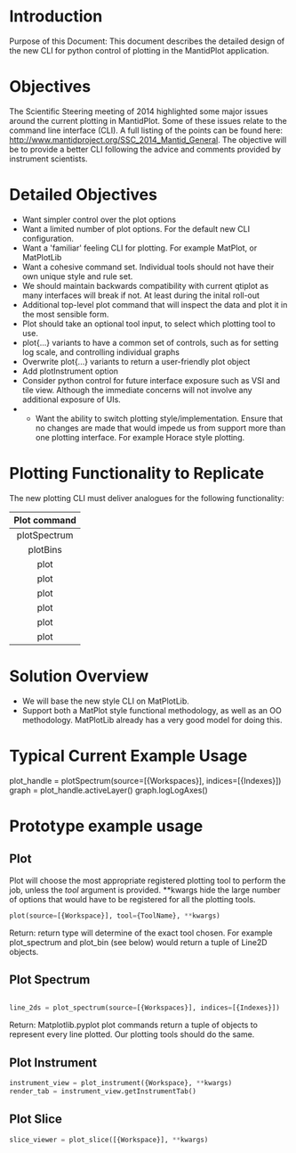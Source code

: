 
Introduction
============

Purpose of this Document: This document describes the detailed design of the new CLI for python control of plotting in the MantidPlot application.
 
Objectives
===========

The Scientific Steering meeting of 2014 highlighted some major issues around the current plotting in MantidPlot. Some of these issues relate to the command line interface (CLI). A full listing of the points can be found here: http://www.mantidproject.org/SSC_2014_Mantid_General. The objective will be to provide a better CLI following the advice and comments provided by instrument scientists. 

Detailed Objectives
===================

*	Want simpler control over the plot options
*	Want a limited number of plot options. For the default new CLI configuration.
*	Want a 'familiar' feeling CLI for plotting. For example MatPlot, or MatPlotLib
*	Want a cohesive command set. Individual tools should not have their own unique style and rule set.
*	We should maintain backwards compatibility with current qtiplot as many interfaces will break if not. At least during the inital roll-out
*	Additional top-level plot command that will inspect the data and plot it in the most sensible form.
*	Plot should take an optional tool input, to select which plotting tool to use.
*	plot{...} variants to have a common set of controls, such as for setting log scale, and controlling individual graphs
*	Overwrite plot{...} variants to return a user-friendly plot object
*	Add plotInstrument option
*	Consider python control for future interface exposure such as VSI and tile view. Although the immediate concerns will not involve any additional exposure of UIs.
*	*	Want the ability to switch plotting style/implementation. Ensure that no changes are made that would impede us from support more than one plotting interface. For example Horace style plotting.

Plotting Functionality to Replicate
===================================

The new plotting CLI must deliver analogues for the following functionality:

| Plot command  |
| :-----------: |
| plotSpectrum  | 
| plotBins      | 
| plot          | 
| plot          | 
| plot          | 
| plot          | 
| plot          | 
| plot          | 

Solution Overview
===============================
* We will base the new style CLI on MatPlotLib. 
* Support both a MatPlot style functional methodology, as well as an OO methodology. MatPlotLib already has a very good model for doing this.

Typical Current Example Usage
===============================

plot_handle = plotSpectrum(source=[{Workspaces}], indices=[{Indexes}]) 
graph = plot_handle.activeLayer()
graph.logLogAxes()

Prototype example usage
===============================

Plot
----

Plot will choose the most appropriate registered plotting tool to perform the job, unless the *tool* argument is provided. **kwargs hide the large number of options that would have to be registered for all the plotting tools.

```python
plot(source=[{Workspace}], tool={ToolName}, **kwargs)
```
Return: return type will determine of the exact tool chosen. For example plot_spectrum and plot_bin (see below) would return a tuple of Line2D objects.

Plot Spectrum
-------------

```python

line_2ds = plot_spectrum(source=[{Workspaces}], indices=[{Indexes}]) 

```
Return: Matplotlib.pyplot plot commands return a tuple of objects to represent every line plotted. Our plotting tools should do the same.


Plot Instrument
---------------

```python
instrument_view = plot_instrument({Workspace}, **kwargs)
render_tab = instrument_view.getInstrumentTab()
```

Plot Slice
----------
```python
slice_viewer = plot_slice([{Workspace}], **kwargs)
```

